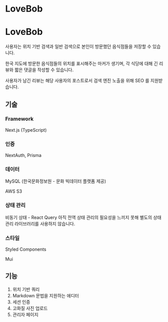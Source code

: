 # LoveBob

# LoveBob

사용자는 위치 기반 검색과 일반 검색으로 본인이 방문했던 음식점들을 저장할 수 있습니다.

한국 지도에 방문한 음식점들의 위치를 표시해주는 마커가 생기며, 각 식당에 대해 긴 리뷰와 짧은 댓글을 작성할 수 있습니다.

사용자가 남긴 리뷰는 해당 사용자의 포스트로서 검색 엔진 노출을 위해 SEO 를 지원받습니다.

## 기술

### Framework

Next.js (TypeScript)

### 인증

NextAuth, Prisma

### 데이터

MySQL (한국문화정보원 - 문화 빅데이터 플랫폼 제공)

AWS S3

### 상태 관리

비동기 상태 - React Query
아직 전역 상태 관리의 필요성을 느끼지 못해 별도의 상태 관리 라이브러리를 사용하지 않습니다.

### 스타일

Styled Components

Mui

## 기능

1. 위치 기반 쿼리
2. Markdown 문법을 지원하는 에디터
3. 세션 인증
4. 고화질 사진 업로드
5. 관리자 페이지
